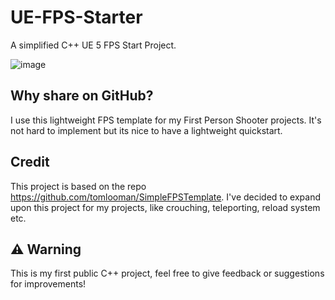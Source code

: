 # UE-FPS-Starter
A simplified C++ UE 5 FPS Start Project.

![image](https://github.com/user-attachments/assets/c4e2490b-61a6-4f5f-8e2a-9fb849efd0a0)


## Why share on GitHub?
I use this lightweight FPS template for my First Person Shooter projects. It's not hard to implement but its nice to have a lightweight quickstart.

## Credit
This project is based on the repo https://github.com/tomlooman/SimpleFPSTemplate.
I've decided to expand upon this project for my projects, like crouching, teleporting, reload system etc.

## ⚠️ Warning
This is my first public C++ project, feel free to give feedback or suggestions for improvements!


